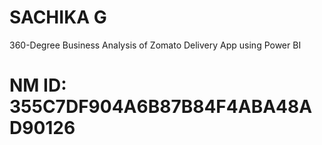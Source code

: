 # SACHIKA G
360-Degree Business Analysis of Zomato Delivery App using Power BI
# NM ID: 355C7DF904A6B87B84F4ABA48AD90126
